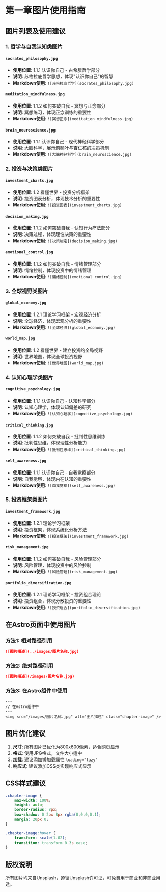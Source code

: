 # 第一章图片使用指南

## 图片列表及使用建议

### 1. 哲学与自我认知类图片

#### `socrates_philosophy.jpg`
- **使用位置**: 1.1.1 认识你自己 - 古希腊哲学部分
- **说明**: 苏格拉底哲学思想，体现"认识你自己"的智慧
- **Markdown使用**: `![苏格拉底哲学](socrates_philosophy.jpg)`

#### `meditation_mindfulness.jpg`
- **使用位置**: 1.1.2 如何突破自我 - 冥想与正念部分
- **说明**: 冥想练习，体现正念训练的重要性
- **Markdown使用**: `![冥想正念](meditation_mindfulness.jpg)`

#### `brain_neuroscience.jpg`
- **使用位置**: 1.1.1 认识你自己 - 现代神经科学部分
- **说明**: 大脑科学，展示前额叶与杏仁核的决策机制
- **Markdown使用**: `![大脑神经科学](brain_neuroscience.jpg)`

### 2. 投资与决策类图片

#### `investment_charts.jpg`
- **使用位置**: 1.2 看懂世界 - 投资分析框架
- **说明**: 投资图表分析，体现技术分析的重要性
- **Markdown使用**: `![投资图表](investment_charts.jpg)`

#### `decision_making.jpg`
- **使用位置**: 1.1.2 如何突破自我 - 认知行为疗法部分
- **说明**: 决策过程，体现理性决策的重要性
- **Markdown使用**: `![决策制定](decision_making.jpg)`

#### `emotional_control.jpg`
- **使用位置**: 1.1.2 如何突破自我 - 情绪管理部分
- **说明**: 情绪控制，体现投资中的情绪管理
- **Markdown使用**: `![情绪控制](emotional_control.jpg)`

### 3. 全球视野类图片

#### `global_economy.jpg`
- **使用位置**: 1.2.1 理论学习框架 - 宏观经济分析
- **说明**: 全球经济，体现宏观分析的重要性
- **Markdown使用**: `![全球经济](global_economy.jpg)`

#### `world_map.jpg`
- **使用位置**: 1.2 看懂世界 - 建立投资的全局视野
- **说明**: 世界地图，体现全球投资视野
- **Markdown使用**: `![世界地图](world_map.jpg)`

### 4. 认知心理学类图片

#### `cognitive_psychology.jpg`
- **使用位置**: 1.1.1 认识你自己 - 认知科学部分
- **说明**: 认知心理学，体现认知偏差的研究
- **Markdown使用**: `![认知心理学](cognitive_psychology.jpg)`

#### `critical_thinking.jpg`
- **使用位置**: 1.1.2 如何突破自我 - 批判性思维训练
- **说明**: 批判性思维，体现理性分析能力
- **Markdown使用**: `![批判性思维](critical_thinking.jpg)`

#### `self_awareness.jpg`
- **使用位置**: 1.1.1 认识你自己 - 自我觉察部分
- **说明**: 自我觉察，体现内在认知的重要性
- **Markdown使用**: `![自我觉察](self_awareness.jpg)`

### 5. 投资框架类图片

#### `investment_framework.jpg`
- **使用位置**: 1.2.1 理论学习框架
- **说明**: 投资框架，体现系统化分析方法
- **Markdown使用**: `![投资框架](investment_framework.jpg)`

#### `risk_management.jpg`
- **使用位置**: 1.1.2 如何突破自我 - 风险管理部分
- **说明**: 风险管理，体现投资中的风险控制
- **Markdown使用**: `![风险管理](risk_management.jpg)`

#### `portfolio_diversification.jpg`
- **使用位置**: 1.2.1 理论学习框架 - 投资组合理论
- **说明**: 投资组合，体现分散投资的重要性
- **Markdown使用**: `![投资组合](portfolio_diversification.jpg)`

## 在Astro页面中使用图片

### 方法1: 相对路径引用
```markdown
![图片描述](../images/图片名称.jpg)
```

### 方法2: 绝对路径引用
```markdown
![图片描述](/images/图片名称.jpg)
```

### 方法3: 在Astro组件中使用
```astro
---
// 在Astro组件中
---
<img src="/images/图片名称.jpg" alt="图片描述" class="chapter-image" />
```

## 图片优化建议

1. **尺寸**: 所有图片已优化为800x600像素，适合网页显示
2. **格式**: 使用JPG格式，文件大小适中
3. **加载**: 建议添加懒加载属性 `loading="lazy"`
4. **响应式**: 建议添加CSS类实现响应式显示

## CSS样式建议

```css
.chapter-image {
    max-width: 100%;
    height: auto;
    border-radius: 8px;
    box-shadow: 0 2px 8px rgba(0,0,0,0.1);
    margin: 20px 0;
}

.chapter-image:hover {
    transform: scale(1.02);
    transition: transform 0.3s ease;
}
```

## 版权说明

所有图片均来自Unsplash，遵循Unsplash许可证，可免费用于商业和非商业用途。 